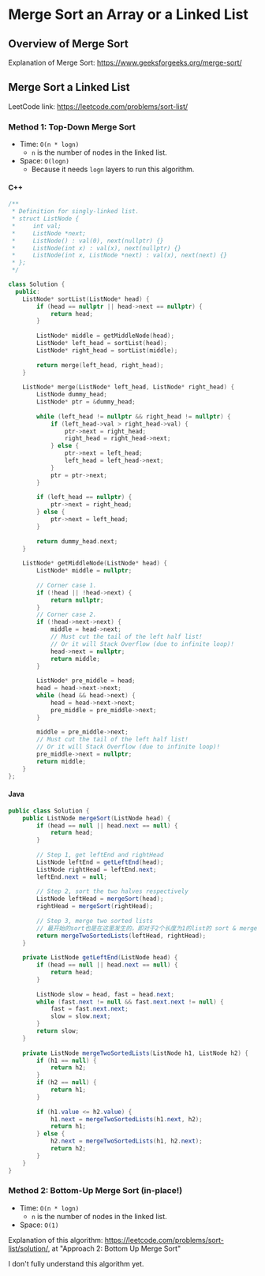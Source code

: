 # Merge Sort an Array or a Linked List

## Overview of Merge Sort
Explanation of Merge Sort: https://www.geeksforgeeks.org/merge-sort/

## Merge Sort a Linked List
LeetCode link: https://leetcode.com/problems/sort-list/

### Method 1: Top-Down Merge Sort
* Time: `O(n * logn)`
  * `n` is the number of nodes in the linked list.
* Space: `O(logn)`
  * Because it needs `logn` layers to run this algorithm.

#### C++
```cpp
/**
 * Definition for singly-linked list.
 * struct ListNode {
 *     int val;
 *     ListNode *next;
 *     ListNode() : val(0), next(nullptr) {}
 *     ListNode(int x) : val(x), next(nullptr) {}
 *     ListNode(int x, ListNode *next) : val(x), next(next) {}
 * };
 */

class Solution {
  public:
    ListNode* sortList(ListNode* head) {
        if (head == nullptr || head->next == nullptr) {
            return head;
        }
        
        ListNode* middle = getMiddleNode(head);
        ListNode* left_head = sortList(head);
        ListNode* right_head = sortList(middle);
        
        return merge(left_head, right_head);
    }
    
    ListNode* merge(ListNode* left_head, ListNode* right_head) {
        ListNode dummy_head;
        ListNode* ptr = &dummy_head;
        
        while (left_head != nullptr && right_head != nullptr) {
            if (left_head->val > right_head->val) {
                ptr->next = right_head;
                right_head = right_head->next;
            } else {
                ptr->next = left_head;
                left_head = left_head->next;
            }
            ptr = ptr->next;
        }
        
        if (left_head == nullptr) {
            ptr->next = right_head;
        } else {
            ptr->next = left_head;
        }
        
        return dummy_head.next;
    }
    
    ListNode* getMiddleNode(ListNode* head) {
        ListNode* middle = nullptr;
        
        // Corner case 1.
        if (!head || !head->next) {
            return nullptr;
        } 
        // Corner case 2.
        if (!head->next->next) {
            middle = head->next;
            // Must cut the tail of the left half list! 
            // Or it will Stack Overflow (due to infinite loop)!
            head->next = nullptr;
            return middle;
        }
        
        ListNode* pre_middle = head;
        head = head->next->next;
        while (head && head->next) {
            head = head->next->next;
            pre_middle = pre_middle->next;
        }
        
        middle = pre_middle->next;
        // Must cut the tail of the left half list! 
        // Or it will Stack Overflow (due to infinite loop)!
        pre_middle->next = nullptr;
        return middle;
    }
};
```

#### Java
```java
public class Solution {
    public ListNode mergeSort(ListNode head) {
        if (head == null || head.next == null) {
            return head;
        }
      
        // Step 1, get leftEnd and rightHead
        ListNode leftEnd = getLeftEnd(head);
        ListNode rightHead = leftEnd.next;
        leftEnd.next = null;
        
        // Step 2, sort the two halves respectively
        ListNode leftHead = mergeSort(head);
        rightHead = mergeSort(rightHead);
      
        // Step 3, merge two sorted lists
        // 最开始的sort也是在这里发生的，即对于2个长度为1的list的 sort & merge
        return mergeTwoSortedLists(leftHead, rightHead);
    }
  
    private ListNode getLeftEnd(ListNode head) {
        if (head == null || head.next == null) {
            return head;
        }
      
        ListNode slow = head, fast = head.next;
        while (fast.next != null && fast.next.next != null) {
            fast = fast.next.next;
            slow = slow.next;
        }
        return slow;
    }
  
    private ListNode mergeTwoSortedLists(ListNode h1, ListNode h2) {
        if (h1 == null) {
            return h2;
        }
        if (h2 == null) {
            return h1;
        }
      
        if (h1.value <= h2.value) {
            h1.next = mergeTwoSortedLists(h1.next, h2);
            return h1;
        } else {
            h2.next = mergeTwoSortedLists(h1, h2.next);
            return h2;
        }
    }
}
```


### Method 2: Bottom-Up Merge Sort (in-place!)
* Time: `O(n * logn)`
  * `n` is the number of nodes in the linked list.
* Space: `O(1)`

Explanation of this algorithm: https://leetcode.com/problems/sort-list/solution/, at "Approach 2: Bottom Up Merge Sort"

I don't fully understand this algorithm yet.

